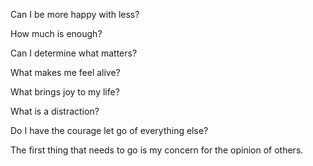 ---
---

Can I be more happy with less? 

How much is enough?

Can I determine what matters? 

What makes me feel alive?

What brings joy to my life?

What is a distraction?

Do I have the courage let go of everything else? 

The first thing that needs to go is my concern for the opinion of others.

